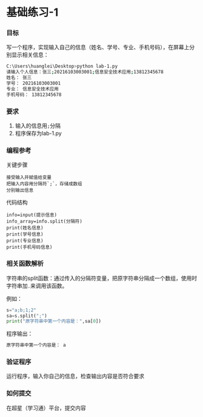 # 基础练习-1

### 目标
写一个程序，实现输入自己的信息（姓名、学号、专业、手机号码），在屏幕上分别显示相关信息：
```sh
C:\Users\huanglei\Desktop>python lab-1.py
请输入个人信息：张三;20216103003001;信息安全技术应用;13812345678
姓名： 张三
学号： 20216103003001
专业： 信息安全技术应用
手机号码： 13812345678
```

### 要求
1. 输入的信息用`;`分隔
2. 程序保存为lab-1.py

### 编程参考
关键步骤
```
接受输入并赋值给变量
把输入内容用分隔符`;`，存储成数组
分别输出信息
```
代码结构
```
info=input(提示信息)
info_array=info.split(分隔符)
print(姓名信息)
print(学号信息)
print(专业信息)
print(手机号码信息)
```

### 相关函数解析
字符串的split函数：通过传入的分隔符变量，把原字符串分隔成一个数组，使用时字符串加`.`来调用该函数。

例如：
```python
s="a;b;1;2"
sa=s.split(";")
print("原字符串中第一个内容是：",sa[0])
```
程序输出：
```sh
原字符串中第一个内容是： a
```

### 验证程序
运行程序，输入你自己的信息，检查输出内容是否符合要求

### 如何提交
在超星（学习通）平台，提交内容